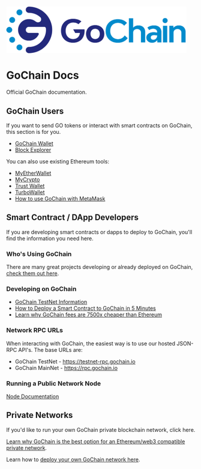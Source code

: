 <a href="https://gochain.io"><img src="color_logo_transparent.png" width="480"></a>

# GoChain Docs

Official GoChain documentation.

## GoChain Users

If you want to send GO tokens or interact with smart contracts on GoChain, this section is for you.

* [GoChain Wallet](https://wallet.gochain.io)
* [Block Explorer](https://explorer.gochain.io)

You can also use existing Ethereum tools:

* [MyEtherWallet](https://medium.com/gochain/gochain-is-now-available-on-myetherwallet-e392c7f5c9a2)
* [MyCrypto](https://medium.com/gochain/gochain-is-now-on-mycrypto-com-144a52c7d5ce)
* [Trust Wallet](https://medium.com/gochain/trust-wallet-now-fully-supports-gochain-including-gochain-based-tokens-assets-2ba28a080c2d)
* [TurboWallet](https://turbowallet.io)
* [How to use GoChain with MetaMask](https://medium.com/gochain/how-to-use-gochain-with-metamask-23a258ae39c5)

## Smart Contract / DApp Developers

If you are developing smart contracts or dapps to deploy to GoChain, you'll find the information you need here.

### Who's Using GoChain

There are many great projects developing or already deployed on GoChain, [check them out here](https://help.gochain.io/en/article/whos-using-gochain-wtr9u1/).

### Developing on GoChain

* [GoChain TestNet Information](public-network/testnet/)
* [How to Deploy a Smart Contract to GoChain in 5 Minutes](https://medium.com/gochain/how-to-deploy-a-smart-contract-in-5-minutes-bed2443be23c)
* [Learn why GoChain fees are 7500x cheaper than Ethereum](https://medium.com/gochain/gochain-transaction-fees-are-at-least-7500x-less-than-ethereum-3b7060743717)

### Network RPC URLs

When interacting with GoChain, the easiest way is to use our hosted JSON-RPC API's. The base URLs
are:

* GoChain TestNet - https://testnet-rpc.gochain.io
* GoChain MainNet - https://rpc.gochain.io

### Running a Public Network Node

[Node Documentation](public-network/nodes/)

## Private Networks

If you'd like to run your own GoChain private blockchain network, click here. 

[Learn why GoChain is the best option for an Ethereum/web3 compatible private network](https://medium.com/gochain/ethereum-vs-gochain-private-network-showdown-d094096e7d88).

Learn how to [deploy your own GoChain network here](private-networks).
